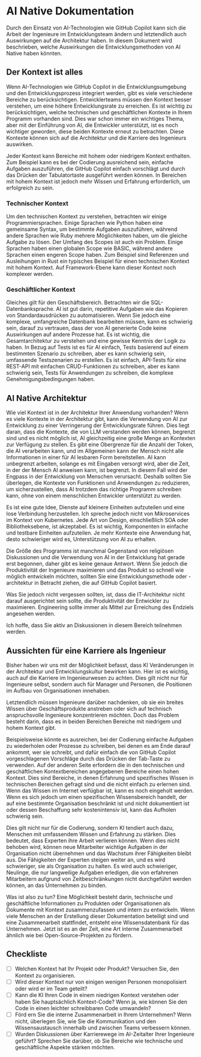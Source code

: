 # AI Native Dokumentation

Durch den Einsatz von AI-Technologien wie GitHub Copilot kann sich die Arbeit der Ingenieure im Entwicklungsteam ändern und letztendlich auch Auswirkungen auf die Architektur haben.
In diesem Dokument wird beschrieben, welche Auswirkungen die Entwicklungsmethoden von AI Native haben könnten.

## Der Kontext ist alles

Wenn AI-Technologien wie GitHub Copilot in die Entwicklungsumgebung und den Entwicklungsprozess integriert werden, gibt es viele verschiedene Bereiche zu berücksichtigen.
Entwicklerteams müssen den Kontext besser verstehen, um eine höhere Entwicklungsrate zu erreichen.
Es ist wichtig zu berücksichtigen, welche technischen und geschäftlichen Kontexte in Ihrem Programm vorhanden sind.
Dies war schon immer ein wichtiges Thema, aber mit der Einführung von AI, die Entwickler unterstützt, ist es noch wichtiger geworden, diese beiden Kontexte erneut zu betrachten.
Diese Kontexte können sich auf die Architektur und die Karriere des Ingenieurs auswirken.

Jeder Kontext kann Bereiche mit hohem oder niedrigem Kontext enthalten.
Zum Beispiel kann es bei der Codierung ausreichend sein, einfache Aufgaben auszuführen, die GitHub Copilot einfach vorschlägt und durch das Drücken der Tabulatortaste ausgeführt werden können.
In Bereichen mit hohem Kontext ist jedoch mehr Wissen und Erfahrung erforderlich, um erfolgreich zu sein.

### Technischer Kontext

Um den technischen Kontext zu verstehen, betrachten wir einige Programmiersprachen.
Einige Sprachen wie Python haben eine gemeinsame Syntax, um bestimmte Aufgaben auszuführen, während andere Sprachen wie Ruby mehrere Möglichkeiten haben, um die gleiche Aufgabe zu lösen.
Der Umfang des Scopes ist auch ein Problem.
Einige Sprachen haben einen globalen Scope wie BASIC, während andere Sprachen einen engeren Scope haben.
Zum Beispiel sind Referenzen und Ausleihungen in Rust ein typisches Beispiel für einen technischen Kontext mit hohem Kontext.
Auf Framework-Ebene kann dieser Kontext noch komplexer werden.

### Geschäftlicher Kontext

Gleiches gilt für den Geschäftsbereich.
Betrachten wir die SQL-Datenbanksprache.
AI ist gut darin, repetitive Aufgaben wie das Kopieren von Standardausdrücken zu automatisieren.
Wenn Sie jedoch eine komplexe, umfangreiche Datenbank bearbeiten müssen, kann es schwierig sein, darauf zu vertrauen, dass der von AI generierte Code keine Auswirkungen auf andere Prozesse hat.
Es ist wichtig, die Gesamtarchitektur zu verstehen und eine gewisse Kenntnis der Logik zu haben.
In Bezug auf Tests ist es für AI einfach, Tests basierend auf einem bestimmten Szenario zu schreiben, aber es kann schwierig sein, umfassende Testszenarien zu erstellen.
Es ist einfach, API-Tests für eine REST-API mit einfachen CRUD-Funktionen zu schreiben, aber es kann schwierig sein, Tests für Anwendungen zu schreiben, die komplexe Genehmigungsbedingungen haben.

## AI Native Architektur

Wie viel Kontext ist in der Architektur Ihrer Anwendung vorhanden?
Wenn es viele Kontexte in der Architektur gibt, kann die Verwendung von AI zur Entwicklung zu einer Verringerung der Entwicklungsrate führen.
Dies liegt daran, dass die Kontexte, die von LLM verstanden werden können, begrenzt sind und es nicht möglich ist, AI gleichzeitig eine große Menge an Kontexten zur Verfügung zu stellen.
Es gibt eine Obergrenze für die Anzahl der Token, die AI verarbeiten kann, und im Allgemeinen kann der Mensch nicht alle Informationen in einer für AI lesbaren Form bereitstellen.
AI kann unbegrenzt arbeiten, solange es mit Eingaben versorgt wird, aber die Zeit, in der der Mensch AI anweisen kann, ist begrenzt.
In diesem Fall wird der Engpass in der Entwicklung von Menschen verursacht.
Deshalb sollten Sie überlegen, die Kontexte von Funktionen und Anwendungen zu reduzieren, um sicherzustellen, dass AI trotzdem das richtige Programm schreiben kann, ohne von einem menschlichen Entwickler unterstützt zu werden.

Es ist eine gute Idee, Dienste auf kleinere Einheiten aufzuteilen und eine lose Verbindung herzustellen.
Ich spreche jedoch nicht von Mikroservices im Kontext von Kubernetes.
Jede Art von Design, einschließlich SOA oder Bibliotheksebene, ist akzeptabel.
Es ist wichtig, Komponenten in einfache und testbare Einheiten aufzuteilen.
Je mehr Kontexte eine Anwendung hat, desto schwieriger wird es, Unterstützung von AI zu erhalten.

Die Größe des Programms ist manchmal Gegenstand von religiösen Diskussionen und die Verwendung von AI in der Entwicklung hat gerade erst begonnen, daher gibt es keine genaue Antwort.
Wenn Sie jedoch die Produktivität der Ingenieure maximieren und das Produkt so schnell wie möglich entwickeln möchten, sollten Sie eine Entwicklungsmethode oder -architektur in Betracht ziehen, die auf GitHub Copilot basiert.

Was Sie jedoch nicht vergessen sollten, ist, dass die IT-Architektur nicht darauf ausgerichtet sein sollte, die Produktivität der Entwickler zu maximieren.
Engineering sollte immer als Mittel zur Erreichung des Endziels angesehen werden.

Ich hoffe, dass Sie aktiv an Diskussionen in diesem Bereich teilnehmen werden.

## Aussichten für eine Karriere als Ingenieur

Bisher haben wir uns mit der Möglichkeit befasst, dass KI Veränderungen in der Architektur und Entwicklungskultur bewirken kann. Hier ist es wichtig, auch auf die Karriere im Ingenieurwesen zu achten. Dies gilt nicht nur für Ingenieure selbst, sondern auch für Manager und Personen, die Positionen im Aufbau von Organisationen innehaben.

Letztendlich müssen Ingenieure darüber nachdenken, ob sie ein breites Wissen über Geschäftsprodukte anstreben oder sich auf technisch anspruchsvolle Ingenieure konzentrieren möchten. Doch das Problem besteht darin, dass es in beiden Bereichen Bereiche mit niedrigem und hohem Kontext gibt.

Beispielsweise könnte es ausreichen, bei der Codierung einfache Aufgaben zu wiederholen oder Prozesse zu schreiben, bei denen es am Ende darauf ankommt, wer sie schreibt, und dafür einfach die von GitHub Copilot vorgeschlagenen Vorschläge durch das Drücken der Tab-Taste zu verwenden. Auf der anderen Seite erfordern die in den technischen und geschäftlichen Kontextbereichen angegebenen Bereiche einen hohen Kontext. Dies sind Bereiche, in denen Erfahrung und spezifisches Wissen in technischen Bereichen gefragt sind und die nicht einfach zu erlernen sind. Wenn das Wissen im Internet verfügbar ist, kann es noch eingeholt werden. Wenn es sich jedoch um einen spezifischen Wissensbereich handelt, der auf eine bestimmte Organisation beschränkt ist und nicht dokumentiert ist oder dessen Beschaffung sehr kostenintensiv ist, kann das Aufholen schwierig sein.

Dies gilt nicht nur für die Codierung, sondern KI tendiert auch dazu, Menschen mit umfassendem Wissen und Erfahrung zu stärken. Dies bedeutet, dass Experten ihre Arbeit verlieren können. Wenn dies nicht behoben wird, können neue Mitarbeiter wichtige Aufgaben in der Organisation nicht übernehmen und das Wachstum ihrer Fähigkeiten bleibt aus. Die Fähigkeiten der Experten steigen weiter an, und es wird schwieriger, sie als Organisation zu halten. Es wird auch schwieriger, Neulinge, die nur langweilige Aufgaben erledigen, die von erfahrenen Mitarbeitern aufgrund von Zeitbeschränkungen nicht durchgeführt werden können, an das Unternehmen zu binden.

Was ist also zu tun? Eine Möglichkeit besteht darin, technische und geschäftliche Informationen zu Produkten oder Organisationen als Dokumente mit Kontext zusammenzufassen und intern zu entwickeln. Wenn viele Menschen an der Erstellung dieser Dokumentation beteiligt sind und eine Zusammenarbeit stattfindet, entsteht eine Wissensdatenbank für das Unternehmen. Jetzt ist es an der Zeit, eine Art interne Zusammenarbeit ähnlich wie bei Open-Source-Projekten zu fördern.

## Checkliste

- [ ] Welchen Kontext hat Ihr Projekt oder Produkt? Versuchen Sie, den Kontext zu organisieren.
- [ ] Wird dieser Kontext nur von einigen wenigen Personen monopolisiert oder wird er im Team geteilt?
- [ ] Kann die KI Ihren Code in einem niedrigen Kontext verstehen oder haben Sie hauptsächlich Kontext-Code? Wenn ja, wie können Sie den Code in einen leichter schreibbaren Code umwandeln?
- [ ] Förd ern Sie die interne Zusammenarbeit in Ihrem Unternehmen? Wenn nicht, überlegen Sie, wie Sie die Kommunikation und den Wissensaustausch innerhalb und zwischen Teams verbessern können.
- [ ] Wurden Diskussionen über Karrierewege im AI-Zeitalter Ihrer Ingenieure geführt? Sprechen Sie darüber, ob Sie Bereiche wie technische und geschäftliche Aspekte stärken möchten.

